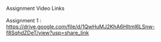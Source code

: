 Assignment Video Links <h/><br /> \
Assignment 1 : https://drive.google.com/file/d/1QwHuMJ2KhA6HItml6LSnw-f8SqhdZDeT/view?usp=share_link
